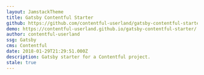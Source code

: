 ```yaml
---
layout: JamstackTheme
title: Gatsby Contentful Starter
github: https://github.com/contentful-userland/gatsby-contentful-starter
demo: https://contentful-userland.github.io/gatsby-contentful-starter/
author: contentful-userland
ssg: Gatsby
cms: Contentful
date: 2018-01-29T21:29:51.000Z
description: Gatsby starter for a Contentful project.
stale: true
---
```

